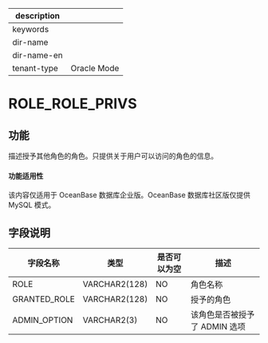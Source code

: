 |description||
|---|---|
|keywords||
|dir-name||
|dir-name-en||
|tenant-type|Oracle Mode|

ROLE_ROLE_PRIVS
====================================

功能
-----------

描述授予其他角色的角色。只提供关于用户可以访问的角色的信息。

  <main id="notice" >
    <h4>功能适用性</h4>
    <p>该内容仅适用于 OceanBase 数据库企业版。OceanBase 数据库社区版仅提供 MySQL 模式。</p>
  </main>

字段说明
-------------

|   **字段名称**   |    **类型**     | **是否可以为空** |       **描述**       |
|--------------|---------------|------------|--------------------|
| ROLE         | VARCHAR2(128) | NO         | 角色名称               |
| GRANTED_ROLE | VARCHAR2(128) | NO         | 授予的角色              |
| ADMIN_OPTION | VARCHAR2(3)   | NO         | 该角色是否被授予了 ADMIN 选项 |
